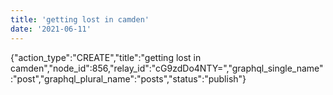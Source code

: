 ```yaml
---
title: 'getting lost in camden'
date: '2021-06-11'
---
```


{"action_type":"CREATE","title":"getting lost in camden","node_id":856,"relay_id":"cG9zdDo4NTY=","graphql_single_name":"post","graphql_plural_name":"posts","status":"publish"}
